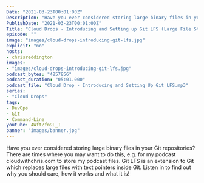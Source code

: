 ```yaml
---
Date: "2021-03-23T00:01:00Z"
Description: "Have you ever considered storing large binary files in your Git repositories?  There are times where you may want to do this, e.g. for my podcast cloudwithchris.com to store my podcast files. Git LFS is an extension to Git which replaces large files with text pointers inside Git. Listen in to find out why you should care, how it works and what it is!"
PublishDate: "2021-03-23T00:01:00Z"
Title: "Cloud Drops - Introducing and Setting up Git LFS (Large File Storage)"
episode: ""
image: "images/cloud-drops-introducing-git-lfs.jpg"
explicit: "no"
hosts:
- chrisreddington
images:
- "images/cloud-drops-introducing-git-lfs.jpg"
podcast_bytes: "4857856"
podcast_duration: "05:01.000"
podcast_file: "Cloud Drop - Introducing and Setting Up Git LFS.mp3"
series:
- "Cloud Drops"
tags:
- DevOps
- Git
- Command-Line
youtube: 4WftZfn9L_I
banner: "images/banner.jpg"
---
```

Have you ever considered storing large binary files in your Git repositories?  There are times where you may want to do this, e.g. for my podcast cloudwithchris.com to store my podcast files. Git LFS is an extension to Git which replaces large files with text pointers inside Git. Listen in to find out why you should care, how it works and what it is!